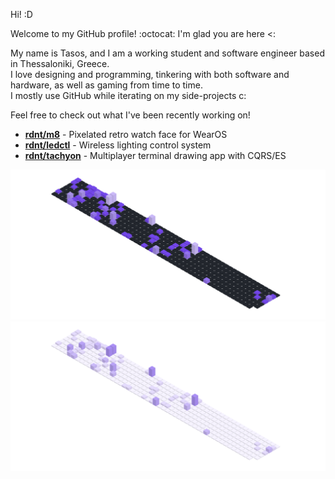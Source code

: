 Hi! :D

Welcome to my GitHub profile! :octocat: I'm glad you are here <:

My name is Tasos, and I am a working student and software engineer based in Thessaloniki, Greece.  
I love designing and programming, tinkering with both software and hardware, as well as gaming from time to time.  
I mostly use GitHub while iterating on my side-projects c:

Feel free to check out what I've been recently working on!
- [**rdnt/m8**](https://github.com/rdnt/m8) - Pixelated retro watch face for WearOS 
- [**rdnt/ledctl**](https://github.com/rdnt/ledctl3poc) - Wireless lighting control system
- [**rdnt/tachyon**](https://github.com/rdnt/tachyon) - Multiplayer terminal drawing app with CQRS/ES
<!-- - [**rdnt/myst**](https://github.com/rdnt/myst) - Zero-knowledge, end-to-end encrypted password manager -->


![Contributions](https://github.com/rdnt/rdnt/blob/assets/contributions-dark.svg?raw=true#gh-dark-mode-only)
![Contributions](https://github.com/rdnt/rdnt/blob/assets/contributions-light.svg?raw=true#gh-light-mode-only)

<!-- If you like my work, consider buying me some coffee beans 💖

![coffee](https://user-images.githubusercontent.com/17600197/179931868-770dfafe-8d43-4975-b739-cda5ffa76c4b.gif)
[Buy Me a Coffee](https://www.buymeacoffee.com/rdntdev) | [Ko-Fi](https://ko-fi.com/rdntdev) | [PayPal](https://www.paypal.com/paypalme/rdntdev)

 -->
